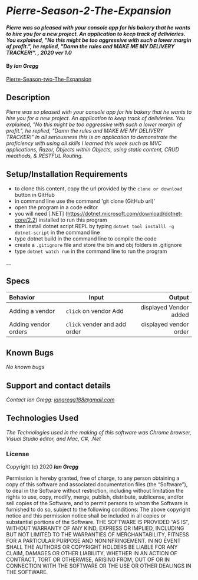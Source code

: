 # _Pierre-Season-2-The-Expansion_

#### _Pierre was so pleased with your console app for his bakery that he wants to hire you for a new project. An application to keep track of delivieries. You explained, "No this might be too aggressive with such a lower margin of profit.", he replied, "Damn the rules and MAKE ME MY DELIVERY TRACKER!". , 2020 ver 1.0_

#### By _Ian Gregg_
[Pierre-Season-two-The-Expansion](https://github.com/oldgregg89/Pierre-Season-two-The-Expansion-solution)

## Description

_Pierre was so pleased with your console app for his bakery that he wants to hire you for a new project. An application to keep track of delivieries. You explained, "No this might be too aggressive with such a lower margin of profit.", he replied, "Damn the rules and MAKE ME MY DELIVERY TRACKER!" In all seriousness this is an application to demonstrate the proficiency with using all skills I learned this week such as MVC applications, Razor, Objects within Objects, using static content, CRUD meathods, & RESTFUL Routing._

## Setup/Installation Requirements

* to clone this content, copy the url provided by the `clone or download` button in GitHub
* in command line use the command 'git clone (GitHub url)'
* open the program in a code editor
* you will need [.NET] (https://dotnet.microsoft.com/download/dotnet-core/2.2) installed to run this program 
* then install dotnet script REPL by typing `dotnet tool installl -g dotnet-script` in the command line
* type dotnet build in the command line to compile the code
* create a `.gitignore` file and store the bin and obj folders in .gitignore
* type `dotnet watch run` in the command line to run the program


__

## Specs

| Behavior    | Input | Output |
| :---------- | ----- | -----: |
| Adding a vendor | `click` on vendor Add | displayed Vendor added |
| Adding vendor orders | `click` vender and add order | displayed vendor order |


## Known Bugs

_No known bugs_

## Support and contact details

_Contact Ian Gregg: <iangregg188@gmail.com>_

## Technologies Used

_The Technologies used in the making of this software was Chrome browser, Visual Studio editor, and Mac, C#, .Net_

### License

Copyright (c) 2020 **_Ian Gregg_**

Permission is hereby granted, free of charge, to any person obtaining a copy of this software and associated documentation files (the “Software”), to deal in the Software without restriction, including without limitation the rights to use, copy, modify, merge, publish, distribute, sublicense, and/or sell copies of the Software, and to permit persons to whom the Software is furnished to do so, subject to the following conditions:
The above copyright notice and this permission notice shall be included in all copies or substantial portions of the Software.
THE SOFTWARE IS PROVIDED “AS IS”, WITHOUT WARRANTY OF ANY KIND, EXPRESS OR IMPLIED, INCLUDING BUT NOT LIMITED TO THE WARRANTIES OF MERCHANTABILITY, FITNESS FOR A PARTICULAR PURPOSE AND NONINFRINGEMENT. IN NO EVENT SHALL THE AUTHORS OR COPYRIGHT HOLDERS BE LIABLE FOR ANY CLAIM, DAMAGES OR OTHER LIABILITY, WHETHER IN AN ACTION OF CONTRACT, TORT OR OTHERWISE, ARISING FROM, OUT OF OR IN CONNECTION WITH THE SOFTWARE OR THE USE OR OTHER DEALINGS IN THE SOFTWARE.